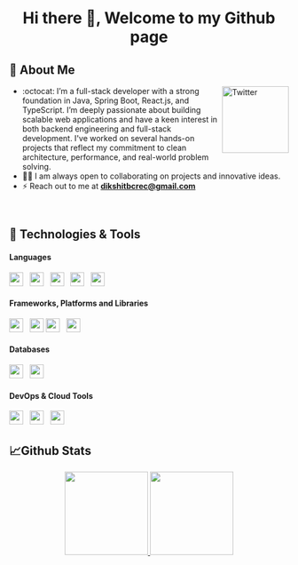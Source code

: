 <h1 align="center">Hi there 👋, Welcome to my Github page</h1> 

## :wave: About Me
<a href="https://www.linkedin.com/in/dikshit-kumar-a7a75b195/" target="_blank"><img src="https://cdn2.iconfinder.com/data/icons/social-media-2199/64/social_media_isometric_14-linkedin-512.png" height="120px" width="120px" alt="Twitter" align="right"></a>


- :octocat: I’m a full-stack developer with a strong foundation in Java, Spring Boot, React.js, and TypeScript. I’m deeply passionate about building scalable web applications and have a keen interest in both backend engineering and full-stack development. I've worked on several hands-on projects that reflect my commitment to clean architecture, performance, and real-world problem solving.
- 👩‍💻 I am always open to collaborating on projects and innovative ideas.
- ⚡ Reach out to me at **dikshitbcrec@gmail.com**

<br/> 

## 🔧 Technologies & Tools
#### **Languages**
<img height=25 src="https://img.shields.io/badge/-java-E34A86?style=for-the-badge&logo=java&logoColor=white">&nbsp;&nbsp;
<img height=25 src="https://img.shields.io/badge/javascript-%23323330.svg?style=for-the-badge&logo=javascript&logoColor=%23F7DF1E">&nbsp;&nbsp;
<img height=25 src="https://img.shields.io/badge/css3-%231572B6.svg?style=for-the-badge&logo=css3&logoColor=white">&nbsp;&nbsp;
<img height=25 src="https://img.shields.io/badge/html5-%23E34F26.svg?style=for-the-badge&logo=html5&logoColor=white">&nbsp;&nbsp;
<img height=25 src="https://img.shields.io/badge/TypeScript-3178C6?style=for-the-badge&logo=TypeScript&logoColor=white">&nbsp;&nbsp;

#### **Frameworks, Platforms and Libraries**
<img height="25" src="https://img.shields.io/badge/Spring%20Boot-6DB33F?style=for-the-badge&logo=Spring-Boot&logoColor=white">&nbsp;&nbsp;
<img height="25" src="https://img.shields.io/badge/React-20232A?style=for-the-badge&logo=React&logoColor=61DAFB">
<img height="25" src="https://img.shields.io/badge/Tailwind_CSS-06B6D4?style=for-the-badge&logo=Tailwind-CSS&logoColor=white">&nbsp;&nbsp;
<img height="25" src="https://img.shields.io/badge/Bootstrap-7952B3?style=for-the-badge&logo=Bootstrap&logoColor=white">&nbsp;&nbsp;


#### **Databases**
<img height=25 src="https://img.shields.io/badge/MongoDB-%234ea94b.svg?style=for-the-badge&logo=mongodb&logoColor=white">&nbsp;&nbsp;
<img height="25" src="https://img.shields.io/badge/MySQL-4479A1?style=for-the-badge&logo=mysql&logoColor=white">&nbsp;&nbsp;

#### **DevOps & Cloud Tools**
<img height="25" src="https://img.shields.io/badge/Git-F05032?style=for-the-badge&logo=git&logoColor=white">&nbsp;&nbsp;
<img height="25" src="https://img.shields.io/badge/SVN-809CC9?style=for-the-badge&logo=subversion&logoColor=white">&nbsp;&nbsp;
<img height="25" src="https://img.shields.io/badge/AWS-232F3E?style=for-the-badge&logo=amazon-aws&logoColor=white">&nbsp;&nbsp;

## 📈Github Stats
<p align="center">
<a href="https://github.com/dikshitbcrec">
  <img height="150em" src="https://github-readme-stats-eight-theta.vercel.app/api?username=dikshitbcrec&show_icons=true&theme=algolia&include_all_commits=true&count_private=true"/>
  <img height="150em" src="https://github-readme-stats-eight-theta.vercel.app/api/top-langs/?username=dikshitbcrec&layout=compact&langs_count=8&theme=algolia"/>
</a>
</p>